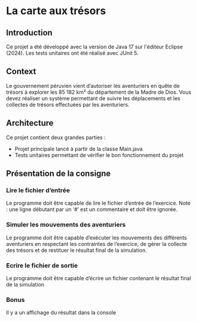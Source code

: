 # La carte aux trésors

## Introduction
Ce projet a été développé avec la version de Java 17 sur l'éditeur Eclipse (2024).
Les tests unitaires ont été réalisé avec JUnit 5.


## Context

Le gouvernement péruvien vient d’autoriser les aventuriers en quête de trésors à explorer les 85 182 km² du département de la Madre de Dios. 
Vous devez réaliser un système permettant de suivre les déplacements et les collectes de trésors effectuées par les aventuriers.


## Architecture

 Ce projet contient deux grandes parties :
 + Projet principale lancé à partir de la classe Main.java
 + Tests unitaires permettant de vérifier le bon fonctionnement du projet


## Présentation de la consigne

### Lire le fichier d’entrée

Le programme doit être capable de lire le fichier d’entrée de l’exercice.
Note : une ligne débutant par un ‘#’ est un commentaire et doit être ignorée.

### Simuler les mouvements des aventuriers

Le programme doit être capable d’exécuter les mouvements des différents aventuriers en respectant
les contraintes de l’exercice, de gérer la collecte des trésors et de restituer le résultat final de la
simulation.

### Ecrire le fichier de sortie

Le programme doit être capable d’écrire un fichier contenant le résultat final de la simulation

### Bonus

Il y a un affichage du résultat dans la console
